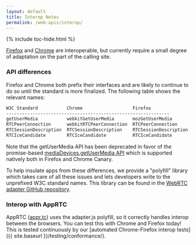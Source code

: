 ```yaml
---
layout: default
title: Interop Notes
permalink: /web-apis/interop/
---
```



{% include toc-hide.html %}


[Firefox](https://www.mozilla.org/) and [Chrome](https://www.google.com/chrome)
are interoperable, but currently require a small degree of adaptation on the part of the calling site.


### API differences

Firefox and Chrome both prefix their interfaces and are likely to continue to
do so until the standard is more finalized. The following table shows the
relevant names:

~~~~~ bash
W3C Standard           Chrome                   Firefox
--------------------------------------------------------------
getUserMedia           webkitGetUserMedia       mozGetUserMedia
RTCPeerConnection      webkitRTCPeerConnection  RTCPeerConnection
RTCSessionDescription  RTCSessionDescription    RTCSessionDescription
RTCIceCandidate        RTCIceCandidate          RTCIceCandidate
~~~~~
Note that the getUserMedia API has been deprecated in favor of the
promise-based [mediaDevices.getUserMedia API](https://developer.mozilla.org/en-US/docs/Web/API/MediaDevices/getUserMedia)
which is supported natively both in Firefox and Chrome Canary.

To help insulate apps from these differences, we provide a "polyfill" library
which takes care of all these issues and lets developers write to the
unprefixed W3C standard names. This library can be found in the
[WebRTC adapter GitHub repository](https://github.com/webrtc/adapter).


### Interop with AppRTC

AppRTC ([appr.tc](https://appr.tc)) uses the adapter.js polyfill, so it
correctly handles interop between the browsers. You can test this with Chrome
and Firefox today! This is tested continuously by our
[automated Chrome-Firefox interop tests]({{ site.baseurl }}/testing/conformance/).
